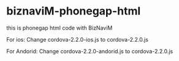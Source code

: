 biznaviM-phonegap-html
======================

this is phonegap html code with BizNaviM

For ios:
Change cordova-2.2.0-ios.js to cordova-2.2.0.js

For Andorid:
Change cordova-2.2.0-andorid.js to cordova-2.2.0.js